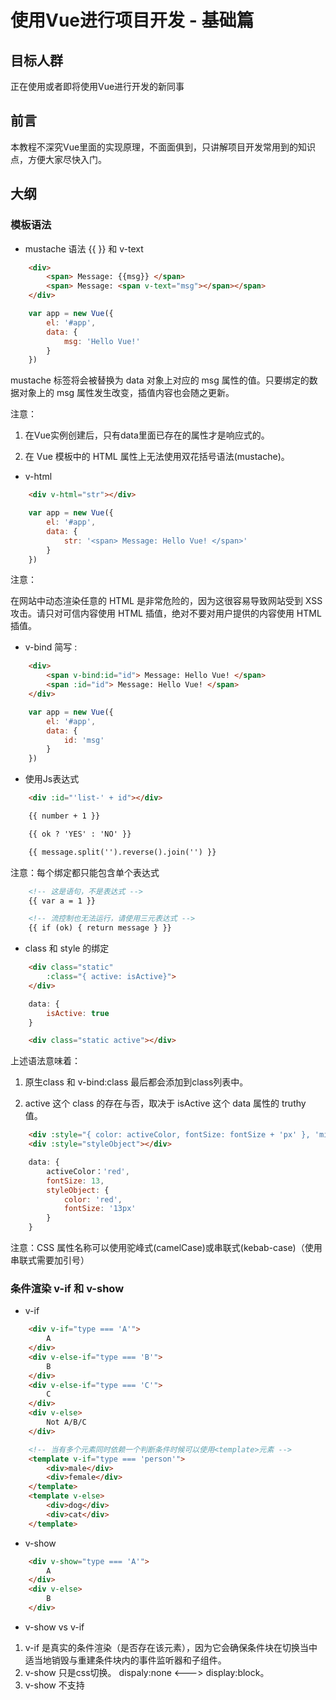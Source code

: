# 使用Vue进行项目开发 - 基础篇
## 目标人群
正在使用或者即将使用Vue进行开发的新同事
## 前言
本教程不深究Vue里面的实现原理，不面面俱到，只讲解项目开发常用到的知识点，方便大家尽快入门。
## 大纲
### 模板语法
- mustache 语法 {{ }} 和 v-text
```html
    <div>
        <span> Message: {{msg}} </span>
        <span> Message: <span v-text="msg"></span></span>
    </div>
```
```js
    var app = new Vue({
        el: '#app',
        data: {
            msg: 'Hello Vue!'
        }
    })
```
mustache 标签将会被替换为 data 对象上对应的 msg 属性的值。只要绑定的数据对象上的 msg 属性发生改变，插值内容也会随之更新。

注意：

1. 在Vue实例创建后，只有data里面已存在的属性才是响应式的。

2. 在 Vue 模板中的 HTML 属性上无法使用双花括号语法(mustache)。

- v-html
```html
    <div v-html="str"></div>
```
```js
    var app = new Vue({
        el: '#app',
        data: {
            str: '<span> Message: Hello Vue! </span>'
        }
    })
```
注意：

在网站中动态渲染任意的 HTML 是非常危险的，因为这很容易导致网站受到 XSS 攻击。请只对可信内容使用 HTML 插值，绝对不要对用户提供的内容使用 HTML 插值。

- v-bind 简写 :
```html
    <div>
        <span v-bind:id="id"> Message: Hello Vue! </span>
        <span :id="id"> Message: Hello Vue! </span>
    </div>
```
```js
    var app = new Vue({
        el: '#app',
        data: {
            id: 'msg'
        }
    })
```
- 使用Js表达式
```html
    <div :id="'list-' + id"></div>

    {{ number + 1 }}

    {{ ok ? 'YES' : 'NO' }}

    {{ message.split('').reverse().join('') }}
```
注意：每个绑定都只能包含单个表达式
```html
    <!-- 这是语句，不是表达式 -->
    {{ var a = 1 }}

    <!-- 流控制也无法运行，请使用三元表达式 -->
    {{ if (ok) { return message } }}
```
- class 和 style 的绑定

```html
    <div class="static" 
        :class="{ active: isActive}">
    </div>
```
```js
    data: {
        isActive: true
    }
```
```html
    <div class="static active"></div> 
```
上述语法意味着：

1. 原生class 和 v-bind:class 最后都会添加到class列表中。

2. active 这个 class 的存在与否，取决于 isActive 这个 data 属性的 truthy 值。

```html
    <div :style="{ color: activeColor, fontSize: fontSize + 'px' }, 'min-height':'100px'"></div>
    <div :style="styleObject"></div>
```
```js
    data: {
        activeColor：'red',
        fontSize: 13,
        styleObject: {
            color: 'red',
            fontSize: '13px'
        }
    }
```
注意：CSS 属性名称可以使用驼峰式(camelCase)或串联式(kebab-case)（使用串联式需要加引号）
### 条件渲染 v-if 和 v-show
- v-if
```html
    <div v-if="type === 'A'">
        A
    </div>
    <div v-else-if="type === 'B'">
        B
    </div>
    <div v-else-if="type === 'C'">
        C
    </div>
    <div v-else>
        Not A/B/C
    </div>
```
```html
    <!-- 当有多个元素同时依赖一个判断条件时候可以使用<template>元素 -->
    <template v-if="type === 'person'">
        <div>male</div>
        <div>female</div>
    </template> 
    <template v-else>
        <div>dog</div>
        <div>cat</div> 
    </template>    
```
- v-show
```html
    <div v-show="type === 'A'">
        A
    </div>
    <div v-else>
        B
    </div>
```
- v-show vs v-if
1. v-if 是真实的条件渲染（是否存在该元素），因为它会确保条件块在切换当中适当地销毁与重建条件块内的事件监听器和子组件。
2. v-show 只是css切换。 dispaly:none <---> display:block。
3. v-show 不支持 <template> 元素

### 列表渲染 v-for
- 循环数组
```html
<ul id="example-1">
<li v-for="(item,index) in items">
    {{index}} - {{ item.message }}
</li>
</ul>
```
- v-show vs v-if
```js
var example1 = new Vue({
  el: '#example-1',
  data: {
    items: [
      { message: 'Foo' },
      { message: 'Bar' }
    ]
  }
})
```
```html
<!-- 渲染结果 -->
0 - Foo
1 - Bar
```
- 循环对象
```html
<ul id="example-2">
<li v-for="(val,key) in obj">
    {{key}} - {{val}}
</li>
</ul>
```
```js
var example1 = new Vue({
  el: '#example-2',
  data: {
    obj: { 
        '姓名': '王楠',
        '工号'：'33383'
    },
  }
})
```
```html
<!-- 渲染结果 -->
姓名 - 王楠
工号 - 33383
```
- 带有 v-if 的 v-for
```html
<!-- 只显示已完成的事项 -->
<li v-for="todo in todos" v-if="!todo.isComplete">
    {{ todo }}
</li>
```
```js
data:{
    todos:[
        {
            name:'买菜',
            isComplete:true
        },
        {
            name:'洗菜',
            isComplete:true
        },
        {
            name:'做饭',
            isComplete:false
        },
    ]
}
```
```html
<!-- 渲染结果 -->
买菜
洗菜
```
上述代码表示：处于同一节点时，v-for 的优先级高于 v-if，v-if 将分别在循环中的每次迭代上运行，在你只想显示某几项时候很有用。

当然你可能需要满足条件时候采取渲染列表，可以通过v-if 放置于包裹元素上来实现
```html
<!-- 存在待办显示待办，不存在给出提示 -->
<ul v-if="todos.length">
    <li v-for="todo in todos">
        {{ todo }}
    </li>
</ul>
<p v-else>没有待办事项了!</p>
```
- 其他应用
```html
<!-- 使用 v-for 在整数值范围内迭代 -->
<div>
    <span v-for="n in 10">{{ n }}</span>
</div>
<!-- 在 <template> 上使用 v-for -->
<ul>
    <template v-for="item in items">
        <li>{{ item.msg }}</li>
        <li class="divider"></li>
    </template>
</ul>
```
### 表单控件 v-model
```html
<!-- v-model 指令在 表单控件 元素上创建双向数据绑定，并会根据控件类型自动选取正确的方法来更新元素 （v-model 绑定的 value 通常是静态字符串，对于勾选框是逻辑值）-->

<input v-model="message" placeholder="edit me">
<textarea v-model="message" placeholder="add multiple lines"></textarea>
<!-- 不指定 value 返回逻辑值 -->
<input type="checkbox" id="checkbox" v-model="checked">
<!-- 指定 value 返回 value 的值 -->
<input type="checkbox" id="checkbox" value="jack" v-model="names">

<!-- 会将输入的首尾空白去掉 -->
<input v-model.trim="message" placeholder="edit me">
```

### 事件 v-on 简写 @
- v-on 指令监听 DOM 事件来触发一些 JavaScript 代码。
```html 
<div id="example-3">
  <!-- `greet` 是在下面定义的方法名 -->
  <button v-on:click="greet">Greet</button>
  <button @click="greet2('TC',$event)">Greet</button>
</div>
```
```js
var example2 = new Vue({
  el: '#example-2',
  data: {
    name: 'Vue.js'
  },
  // 在 `methods` 对象中定义方法
  methods: {
    greet: function (event) {
        alert('Hello ' + this.name + '!')
        if (event) {
            alert(event.target.tagName)
        }
    },
    greet2: function (str,event){
        alert(str);
        if (event) {
            alert(event.target.tagName)
        }
    }
  }
})
```
- 事件修饰符

在事件处理程序中调用 event.preventDefault() 或 event.stopPropagation() 是非常常见的需求。尽管我们可以在 methods 中轻松实现这点，但更好的方式是：methods 只有纯粹的数据逻辑，而不是去处理 DOM 事件细节。

```html
<!-- 停止点击事件冒泡 -->
<a @click.stop="doThis"></a>

<!-- 提交事件不再重新载入页面 -->
<form @submit.prevent="onSubmit"></form>

<!-- 修饰符可以链式调用 -->
<a @click.stop.prevent="doThat"></a>
```
- 按键修饰符

```html
<!-- 按下enter 触发 -->
<input v-on:keyup.enter="search">
    
```
还有许多不常用的[修饰符](https://vuefe.cn/v2/guide/events.html#%E4%BA%8B%E4%BB%B6%E4%BF%AE%E9%A5%B0%E7%AC%A6-Event-Modifiers)，同时也可以[自定义修饰符](https://vuefe.cn/v2/api/#keyCodes)，大家可以查阅Vue文档学习。

### [生命周期](https://vuefe.cn/v2/guide/instance.html#%E7%94%9F%E5%91%BD%E5%91%A8%E6%9C%9F%E7%A4%BA%E6%84%8F%E5%9B%BE)

常用的钩子函数有
- [created](https://vuefe.cn/v2/api/#created)

    此时vue实例已经创建，但是DOM树还没有渲染。你可以通过 this 和 . 运算符来访实例中的数据（data）和 方法（methods）。也可以发起异步请求获取当前页面所需的数据。

- [mounted](https://vuefe.cn/v2/api/#mounted)

    此时 DOM 树已经渲染完毕,你可以获取到DOM元素，进行样式操作。比如元素需要用JS来动态计算高度。

- [actived](https://vuefe.cn/v2/api/#activated)

    当组件是keep-live状态,再次被激活。使用场景：保存列表页的搜索条件，再次返回时候重新获取下数据。

### computed 和 watch
- computed

    用来处理模板中的复杂逻辑，可以直接将其当做一个变量来使用。

```js
    data:{
        hide:false,
        profitTreeList:[]
    },
    computed:{
        filteredPorfitTree(){
            if(this.hide) {
                return this.filterInvalidFn(this.profitTreeList,'profitNo','parentProfit')
            } else {
                return this.profitTreeList
            }
        }
    }
```
filteredPorfitTree 依赖于 data 中的 hide 和 profitTreeList，当这两个值变化时候可以同步更新 filteredPorfitTree 的值。

- watch

用来观察和响应 Vue 实例上的数据变化，添加处理逻辑。

- watch Vs computed
```html
    <div id="demo">{{ fullName }}</div>
```
```js
    var vm = new Vue({
        el: '#demo',
        data: {
            firstName: 'Foo',
            lastName: 'Bar',
            fullName: 'Foo Bar'
        },
        computed: {
            fullName: function () {
                return this.firstName + ' ' + this.lastName
            }
        },
        watch: {
            firstName: function (newVal,oldVal) {
                this.fullName = val + ' ' + this.lastName
            },
            lastName: function (newVal,oldVal) {
                this.fullName = this.firstName + ' ' + val
            }
        }
    })
```
可以看出，当依赖于多个变量时候，使用computed更加优雅，也更简便。但考虑下面这样的情景：
```html
    <p>
        问一个答案是 yes/no 的问题：
        <input v-model="question">
    </p>
    <p>{{ answer }}</p>
```
```js
    data:{
        question:'',
        answer:''
    },
    watch:{
       question(){
           this.getAnswer();
       } 
    },
    method:{
        getAnswer: _.debounce(function () {
            if (this.question.indexOf('？') === -1) {
                this.answer = '问题通常需要包含一个中文问号。;-)'
                return
            }
            this.answer = '思考中……'
            var vm = this
            axios.get('https://yesno.wtf/api')
            .then(function (response) {
                vm.answer = _.capitalize(response.data.answer)
            })
            .catch(function (error) {
                vm.answer = '错误！API 无法处理。' + error
            })
        },500)
    }
```
在这个场景中，使用 watch 选项，可以使我们执行一个限制执行频率的（访问一个 API 的）异步操作，并且不断地设置中间状态，直到我们获取到最终的 answer 数据之后，才真正执行异步操作。而 computed 属性无法实现。

## 作业

- 题目：根据名称搜索用户,并将搜索到结果的明细以table形式展现,没有结果时候给出提示。

- 地址：http://jsonplaceholder.typicode.com/users?q=XX